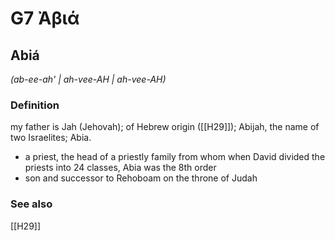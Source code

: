 # G7 Ἀβιά

## Abiá

_(ab-ee-ah' | ah-vee-AH | ah-vee-AH)_

### Definition

my father is Jah (Jehovah); of Hebrew origin ([[H29]]); Abijah, the name of two Israelites; Abia.

- a priest, the head of a priestly family from whom when David divided the priests into 24 classes, Abia was the 8th order
- son and successor to Rehoboam on the throne of Judah

### See also

[[H29]]

